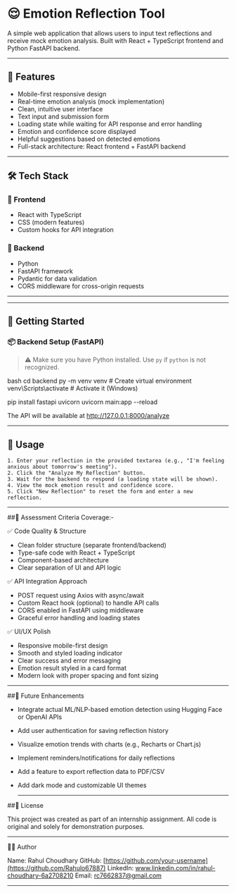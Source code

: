 # 😌 Emotion Reflection Tool

A simple web application that allows users to input text reflections and receive mock emotion analysis. Built with React + TypeScript frontend and Python FastAPI backend.


---

## 🧩 Features

- Mobile-first responsive design
- Real-time emotion analysis (mock implementation)
- Clean, intuitive user interface
- Text input and submission form
- Loading state while waiting for API response and error handling
- Emotion and confidence score displayed
- Helpful suggestions based on detected emotions
- Full-stack architecture: React frontend + FastAPI backend


---


## 🛠️ Tech Stack

### 🔹 Frontend
- React with TypeScript
- CSS (modern features)
- Custom hooks for API integration

### 🔹 Backend
- Python
- FastAPI framework
- Pydantic for data validation
- CORS middleware for cross-origin requests

---


---

## 🚀 Getting Started

### 📦 Backend Setup (FastAPI)

> ⚠️ Make sure you have Python installed. Use `py` if `python` is not recognized.

bash
cd backend
py -m venv venv           # Create virtual environment
venv\Scripts\activate     # Activate it (Windows)

pip install fastapi uvicorn
uvicorn main:app --reload

The API will be available at http://127.0.0.1:8000/analyze

---

## 📱 Usage

```text
1. Enter your reflection in the provided textarea (e.g., "I'm feeling anxious about tomorrow's meeting").
2. Click the "Analyze My Reflection" button.
3. Wait for the backend to respond (a loading state will be shown).
4. View the mock emotion result and confidence score.
5. Click "New Reflection" to reset the form and enter a new reflection.

```
---

##🎯 Assessment Criteria Coverage:- 

✅ Code Quality & Structure
- Clean folder structure (separate frontend/backend)
- Type-safe code with React + TypeScript
- Component-based architecture
- Clear separation of UI and API logic

✅ API Integration Approach
- POST request using Axios with async/await
- Custom React hook (optional) to handle API calls
- CORS enabled in FastAPI using middleware
- Graceful error handling and loading states

✅ UI/UX Polish
- Responsive mobile-first design
- Smooth and styled loading indicator
- Clear success and error messaging
- Emotion result styled in a card format
- Modern look with proper spacing and font sizing


---


##🔮 Future Enhancements

- Integrate actual ML/NLP-based emotion detection using Hugging Face or OpenAI APIs
- Add user authentication for saving reflection history
- Visualize emotion trends with charts (e.g., Recharts or Chart.js)
- Implement reminders/notifications for daily reflections
- Add a feature to export reflection data to PDF/CSV
- Add dark mode and customizable UI themes

  ---

##📝 License

This project was created as part of an internship assignment.
All code is original and solely for demonstration purposes.

---

👨‍💻 Author

Name: Rahul Choudhary
GitHub: [https://github.com/your-username](https://github.com/Rahulo67887)
LinkedIn: www.linkedin.com/in/rahul-choudhary-6a2708210
Email: rc7662837@gmail.com


---
